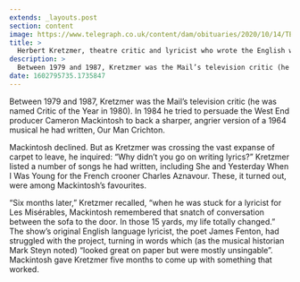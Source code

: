 ```yaml
--- 
extends: _layouts.post 
section: content 
image: https://www.telegraph.co.uk/content/dam/obituaries/2020/10/14/TELEMMGLPICT000012596770_trans_NvBQzQNjv4Bq6844extr6dIv-d8O8PIpPgCEHDW0sRYS-ijm8he9f1E.jpeg?impolicy=logo-overlay 
title: > 
  Herbert Kretzmer, theatre critic and lyricist who wrote the English words for Les Misérables – obituary 
description: > 
  Between 1979 and 1987, Kretzmer was the Mail’s television critic (he was named Critic of the Year in 1980).In 1984 he tried to persuade the West End producer Cameron Mackintosh to back a sharper, angrier version of a 1964 musical he had written, Our Man Crichton.Mackintosh declined.“Six months later,” Kretzmer recalled, “when he was stuck for a lyricist for Les Misérables, Mackintosh remembered that snatch of conversation between the sofa to the door.Mackintosh gave Kretzmer five months to come up with something that worked. 
date: 1602795735.1735847 
--- 
```

Between 1979 and 1987, Kretzmer was the Mail’s television critic (he was named Critic of the Year in 1980). In 1984 he tried to persuade the West End producer Cameron Mackintosh to back a sharper, angrier version of a 1964 musical he had written, Our Man Crichton.

Mackintosh declined. But as Kretzmer was crossing the vast expanse of carpet to leave, he inquired: “Why didn’t you go on writing lyrics?” Kretzmer listed a number of songs he had written, including She and Yesterday When I Was Young for the French crooner Charles Aznavour. These, it turned out, were among Mackintosh’s favourites.

“Six months later,” Kretzmer recalled, “when he was stuck for a lyricist for Les Misérables, Mackintosh remembered that snatch of conversation between the sofa to the door. In those 15 yards, my life totally changed.” The show’s original English language lyricist, the poet James Fenton, had struggled with the project, turning in words which (as the musical historian Mark Steyn noted) “looked great on paper but were mostly unsingable”. Mackintosh gave Kretzmer five months to come up with something that worked.